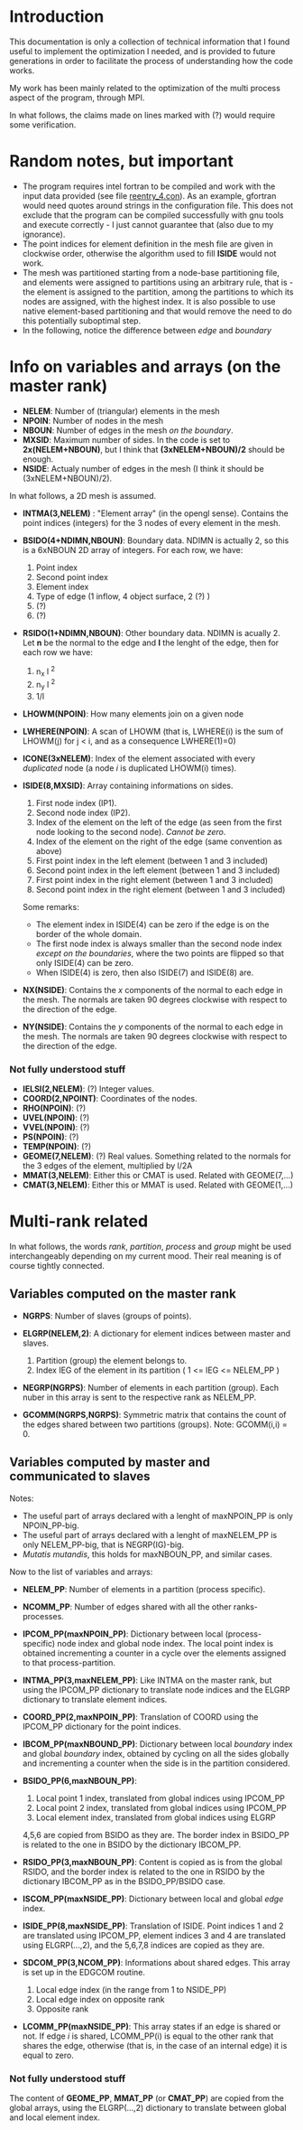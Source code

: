 # Introduction

This documentation is only a collection of technical information that I 
found useful to implement the optimization I needed, and is provided to future 
generations in order to facilitate the process of understanding how the code
works.

My work has been mainly related to the optimization of the multi process aspect
of the program, through MPI.

In what follows, the claims made on lines marked with (?) would require some 
verification.

# Random notes, but important

*  The program requires intel fortran to be compiled and work with the input 
data provided (see file [reentry_4.con](../doc/reentry_4.con)). As an example, 
gfortran would need quotes around strings in the configuration file. This does 
not exclude that the program can be compiled successfully with gnu tools and 
execute correctly - I just cannot guarantee that (also due to my ignorance). 
* The point indices for element definition in the mesh file are given in
clockwise order, otherwise the algorithm used to fill **ISIDE** would not 
work.
* The mesh was partitioned starting from a node-base partitioning file, and 
elements were assigned to partitions using an arbitrary rule, that is - the
element is assigned to the partition, among the partitions to which its nodes
are assigned, with the highest index. It is also possible to use native 
element-based partitioning and that would remove the need to do this 
potentially suboptimal step.
* In the following, notice the difference between *edge* and *boundary* 



# Info on variables and arrays (on the master rank)

* **NELEM**: Number of (triangular) elements in the mesh
* **NPOIN**: Number of nodes in the mesh
* **NBOUN**: Number of edges in the mesh *on the boundary*.
* **MXSID**: Maximum number of sides. In the code is set to **2x(NELEM+NBOUN)**, 
  but I think that **(3xNELEM+NBOUN)/2** should be enough.
* **NSIDE**: Actualy number of edges in the mesh (I think it should be 
(3xNELEM+NBOUN)/2).

In what follows, a 2D mesh is assumed.

* **INTMA(3,NELEM)** : 
   "Element array" (in the opengl sense). Contains the point indices (integers) 
   for the 3 nodes of every element in the mesh.
                 
* **BSIDO(4+NDIMN,NBOUN)**: 
   Boundary data. NDIMN is actually 2, so this is a 6xNBOUN 2D array 
   of integers. For each row, we have:
    1. Point index
    2. Second point index
    3. Element index
    4. Type of edge (1 inflow, 4 object surface, 2 (?) )
    5. (?)
    6. (?)

* **RSIDO(1+NDIMN,NBOUN)**:
   Other boundary data. NDIMN is acually 2. Let **n** be the normal to the 
   edge and **l** the lenght of the edge, then for each row we have:
    1. n<sub>x</sub> l <sup>2</sup>
    2. n<sub>y</sub> l <sup>2</sup>
    3. 1/l

* **LHOWM(NPOIN)**: How many elements join on a given node
* **LWHERE(NPOIN)**: A scan of LHOWM (that is, LWHERE(i) is the sum of
  LHOWM(j) for j < i, and as a consequence LWHERE(1)=0)

* **ICONE(3xNELEM)**: Index of the element associated with every *duplicated* 
   node (a node *i* is duplicated LHOWM(i) times).

* **ISIDE(8,MXSID)**: Array containing informations on sides. 
    1. First node index (IP1).
    2. Second node index (IP2).
    3. Index of the element on the left of the edge (as seen from the first 
        node looking to the second node). *Cannot be zero*.
    4. Index of the element on the right of the edge (same convention as above)
    5. First point index in the left element (between 1 and 3 included)
    6. Second point index in the left element (between 1 and 3 included)
    7. First point index in the right element (between 1 and 3 included)
    8. Second point index in the right element (between 1 and 3 included)


    Some remarks:
    * The element index in ISIDE(4) can be zero if the edge is on the border of 
the whole domain.
    * The first node index is always smaller than the second node index 
*except on the boundaries*, where the two points are flipped so that only
ISIDE(4) can be zero.
    * When ISIDE(4) is zero, then also ISIDE(7) and ISIDE(8) are.

* **NX(NSIDE)**: Contains the *x* components of the normal to each edge in the
  mesh. The normals are taken 90 degrees clockwise with respect to the 
direction of the edge.
* **NY(NSIDE)**: Contains the *y* components of the normal to each edge in the
  mesh. The normals are taken 90 degrees clockwise with respect to the 
direction of the edge.


### Not fully understood stuff

* **IELSI(2,NELEM)**: (?) Integer values.
* **COORD(2,NPOINT)**: Coordinates of the nodes.
* **RHO(NPOIN)**: (?)
* **UVEL(NPOIN)**: (?)
* **VVEL(NPOIN)**: (?)
* **PS(NPOIN)**: (?)
* **TEMP(NPOIN)**: (?)
* **GEOME(7,NELEM)**: (?) Real values. Something related to the normals for the 
3 edges of the element, multiplied by l/2A 
* **MMAT(3,NELEM)**: Either this or CMAT is used. Related with GEOME(7,...)
* **CMAT(3,NELEM)**: Either this or MMAT is used. Related with GEOME(1,...)

# Multi-rank related 
In what follows, the words *rank*, *partition*, *process* and *group* might be 
used interchangeably depending on my current mood. Their real meaning is of
course tightly connected.
## Variables computed on the master rank 

* **NGRPS**: Number of slaves (groups of points).

* **ELGRP(NELEM,2)**: A dictionary for element indices between master and slaves.
    1. Partition (group) the element belongs to.
    2. Index IEG of the element in its partition ( 1 <= IEG <= NELEM_PP )

* **NEGRP(NGRPS)**: Number of elements in each partition (group). Each nuber in
  this array is sent to the respective rank as NELEM_PP.
* **GCOMM(NGRPS,NGRPS)**: Symmetric matrix that contains the count of the edges
  shared between two partitions (groups). Note: GCOMM(i,i) = 0.

## Variables computed by master and communicated to slaves
Notes:
* The useful part of arrays declared with a lenght of maxNPOIN_PP is only 
NPOIN_PP-big.
* The useful part of arrays declared with a lenght of maxNELEM_PP is only 
NELEM_PP-big, that is NEGRP(IG)-big.
* *Mutatis mutandis*, this holds for maxNBOUN_PP, and similar cases. 

Now to the list of variables and arrays:

* **NELEM_PP**: Number of elements in a partition (process specific).
* **NCOMM_PP**: Number of edges shared with all the other ranks-processes.

* **IPCOM_PP(maxNPOIN_PP)**: Dictionary between local (process-specific) node 
index and global node index.
 The local point index is obtained incrementing a counter in a 
cycle over the elements assigned to that process-partition. 

* **INTMA_PP(3,maxNELEM_PP)**: Like INTMA on the master rank, but using the
  IPCOM_PP dictionary to translate node indices and the ELGRP dictionary to
translate element indices.
* **COORD_PP(2,maxNPOIN_PP)**: Translation of COORD using the IPCOM_PP
  dictionary for the point indices. 

* **IBCOM_PP(maxNBOUND_PP)**: Dictionary between local *boundary* index and global
  *boundary* index, obtained by cycling on all the sides globally  and 
incrementing a counter when the side is in the partition considered.

* **BSIDO_PP(6,maxNBOUN_PP)**: 
    1. Local point 1 index, translated from global indices using IPCOM_PP
    2. Local point 2 index, translated from global indices using IPCOM_PP
    3. Local element index, translated from global indices using ELGRP

    4,5,6 are copied from BSIDO as they are. The border index in BSIDO_PP is
related to the one in BSIDO by the dictionary IBCOM_PP.

* **RSIDO_PP(3,maxNBOUN_PP)**: Content is copied as is from the global RSIDO,
  and the border index is related to the one in RSIDO by the dictionary
IBCOM_PP as in the BSIDO_PP/BSIDO case.

* **ISCOM_PP(maxNSIDE_PP)**: Dictionary between local and global *edge* index.

* **ISIDE_PP(8,maxNSIDE_PP)**: Translation of ISIDE. Point indices 1 and 2 are
  translated using IPCOM_PP, element indices 3 and 4 are translated using
ELGRP(...,2), and the 5,6,7,8 indices are copied as they are. 

* **SDCOM_PP(3,NCOM_PP)**: Informations about shared edges. This array is set up
  in the EDGCOM routine.
    1. Local edge index (in the range from 1 to NSIDE_PP)
    2. Local edge index on opposite rank
    3. Opposite rank 

* **LCOMM_PP(maxNSIDE_PP)**: This array states if an edge is shared or not. If
  edge *i* is shared, LCOMM_PP(i) is equal to the other rank that shares the
edge, otherwise (that is, in the case of an internal edge) it is equal to zero.




### Not fully understood stuff

The content of **GEOME_PP**, **MMAT_PP** (or **CMAT_PP**) are copied from the
global arrays, using the ELGRP(...,2) dictionary to translate between global and
local element index.

